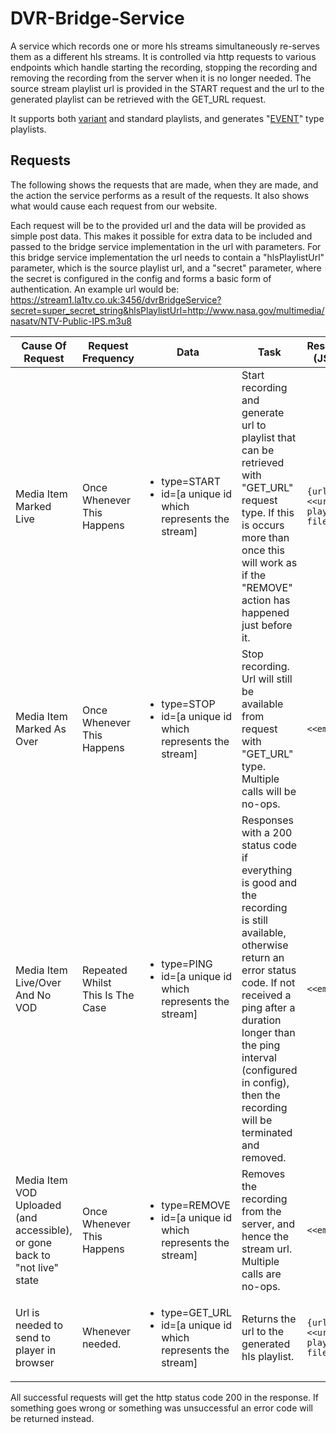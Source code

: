 # DVR-Bridge-Service
A service which records one or more hls streams simultaneously re-serves them as a different hls streams. It is controlled via http requests to various endpoints which handle starting the recording, stopping the recording and removing the recording from the server when it is no longer needed. The source stream playlist url is provided in the START request and the url to the generated playlist can be retrieved with the GET_URL request.

It supports both [variant](https://developer.apple.com/library/ios/technotes/tn2288/_index.html#//apple_ref/doc/uid/DTS40012238-CH1-BASIC_VARIANT_PLAYLIST) and standard playlists, and generates "[EVENT](https://developer.apple.com/library/ios/technotes/tn2288/_index.html#//apple_ref/doc/uid/DTS40012238-CH1-EVENT_PLAYLIST)" type playlists.

Requests
---
The following shows the requests that are made, when they are made, and the action the service performs as a result of the requests. It also shows what would cause each request from our website.

Each request will be to the provided url and the data will be provided as simple post data. This makes it possible for extra data to be included and passed to the bridge service implementation in the url with parameters. For this bridge service implementation the url needs to contain a "hlsPlaylistUrl" parameter, which is the source playlist url, and a "secret" parameter, where the secret is configured in the config and forms a basic form of authentication. An example url would be: https://stream1.la1tv.co.uk:3456/dvrBridgeService?secret=super_secret_string&hlsPlaylistUrl=http://www.nasa.gov/multimedia/nasatv/NTV-Public-IPS.m3u8

| Cause Of Request | Request Frequency | Data | Task | Response (JSON)
--------------------|--------------------------------|-----------|-----------|--------------------------|
Media Item Marked Live | Once Whenever This Happens | <ul><li>type=START</li><li>id=[a unique id which represents the stream]</li></ul> | Start recording and generate url to playlist that can be retrieved with "GET_URL" request type. If this is occurs more than once this will work as if the "REMOVE" action has happened just before it. | `{url: <<url to playlist file>>}`
Media Item Marked As Over | Once Whenever This Happens | <ul><li>type=STOP</li><li>id=[a unique id which represents the stream]</li></ul>| Stop recording. Url will still be available from request with "GET_URL" type. Multiple calls will be no-ops. | `<<empty>>`
Media Item Live/Over And No VOD | Repeated Whilst This Is The Case | <ul><li>type=PING</li><li>id=[a unique id which represents the stream]</li></ul> | Responses with a 200 status code if everything is good and the recording is still available, otherwise return an error status code. If not received a ping after a duration longer than the ping interval (configured in config), then the recording will be terminated and removed. | `<<empty>>`
Media Item VOD Uploaded (and accessible), or gone back to "not live" state | Once Whenever This Happens | <ul><li>type=REMOVE</li><li>id=[a unique id which represents the stream]</li></ul> | Removes the recording from the server, and hence the stream url. Multiple calls are no-ops. | `<<empty>>`
Url is needed to send to player in browser | Whenever needed. | <ul><li>type=GET_URL</li><li>id=[a unique id which represents the stream]</li></ul> | Returns the url to the generated hls playlist. | `{url: <<url to playlist file>>}`

All successful requests will get the http status code 200 in the response. If something goes wrong or something was unsuccessful an error code will be returned instead.
